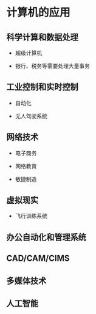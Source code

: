 # 计算机的应用

## 科学计算和数据处理

- 超级计算机

- 银行、税务等需要处理大量事务

## 工业控制和实时控制

- 自动化

- 无人驾驶系统

## 网络技术

- 电子商务

- 网络教育

- 敏捷制造

## 虚拟现实

- 飞行训练系统

## 办公自动化和管理系统

## CAD/CAM/CIMS

## 多媒体技术

## 人工智能


